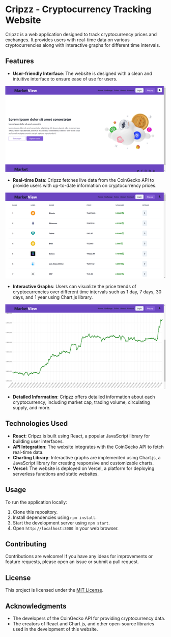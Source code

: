 # Cripzz - Cryptocurrency Tracking Website

Cripzz is a web application designed to track cryptocurrency prices and exchanges. It provides users with real-time data on various cryptocurrencies along with interactive graphs for different time intervals.

## Features

- **User-friendly Interface**: The website is designed with a clean and intuitive interface to ensure ease of use for users.


![Alt text](./src/assets/readimg2.png)


- **Real-time Data**: Cripzz fetches live data from the CoinGecko API to provide users with up-to-date information on cryptocurrency prices.


![Alt text](./src/assets/readimg3.png)


- **Interactive Graphs**: Users can visualize the price trends of cryptocurrencies over different time intervals such as 1 day, 7 days, 30 days, and 1 year using Chart.js library.


![Alt text](./src/assets/readimg4.png)

- **Detailed Information**: Cripzz offers detailed information about each cryptocurrency, including market cap, trading volume, circulating supply, and more.


## Technologies Used

- **React**: Cripzz is built using React, a popular JavaScript library for building user interfaces.
- **API Integration**: The website integrates with the CoinGecko API to fetch real-time data.
- **Charting Library**: Interactive graphs are implemented using Chart.js, a JavaScript library for creating responsive and customizable charts.
- **Vercel**: The website is deployed on Vercel, a platform for deploying serverless functions and static websites.

## Usage

To run the application locally:

1. Clone this repository.
2. Install dependencies using `npm install`.
3. Start the development server using `npm start`.
4. Open `http://localhost:3000` in your web browser.

## Contributing

Contributions are welcome! If you have any ideas for improvements or feature requests, please open an issue or submit a pull request.

## License

This project is licensed under the [MIT License](LICENSE).

## Acknowledgments

- The developers of the CoinGecko API for providing cryptocurrency data.
- The creators of React and Chart.js, and other open-source libraries used in the development of this website.

